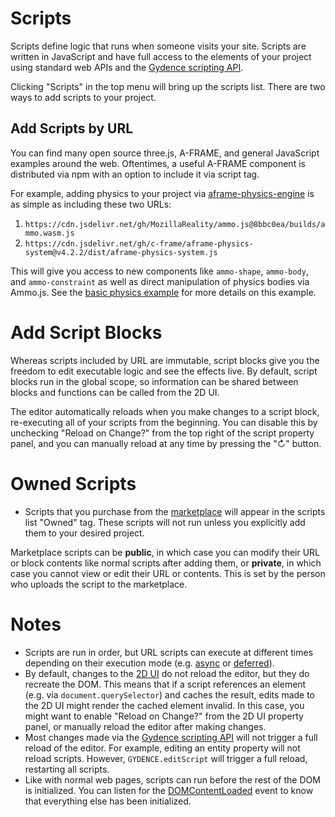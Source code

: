 # Scripts

Scripts define logic that runs when someone visits your site.  Scripts are written in JavaScript and have full access to the elements of your project using standard web APIs and the [Gydence scripting API](/api).

Clicking "Scripts" in the top menu will bring up the scripts list.  There are two ways to add scripts to your project.


## Add Scripts by URL

You can find many open source three.js, A-FRAME, and general JavaScript examples around the web.  Oftentimes, a useful A-FRAME component is distributed via npm with an option to include it via script tag.

For example, adding physics to your project via [aframe-physics-engine](https://github.com/c-frame/aframe-physics-system) is as simple as including these two URLs:

1. `https://cdn.jsdelivr.net/gh/MozillaReality/ammo.js@8bbc0ea/builds/ammo.wasm.js`
2. `https://cdn.jsdelivr.net/gh/c-frame/aframe-physics-system@v4.2.2/dist/aframe-physics-system.js`

This will give you access to new components like `ammo-shape`, `ammo-body`, and `ammo-constraint` as well as direct manipulation of physics bodies via Ammo.js.  See the [basic physics example](/examples/basic-physics) for more details on this example.


# Add Script Blocks

Whereas scripts included by URL are immutable, script blocks give you the freedom to edit executable logic and see the effects live.  By default, script blocks run in the global scope, so information can be shared between blocks and functions can be called from the 2D UI.

The editor automatically reloads when you make changes to a script block, re-executing all of your scripts from the beginning.  You can disable this by unchecking "Reload on Change?" from the top right of the script property panel, and you can manually reload at any time by pressing the "↻" button.


# Owned Scripts

- Scripts that you purchase from the [marketplace](/marketplace) will appear in the scripts list "Owned" tag.  These scripts will not run unless you explicitly add them to your desired project.

Marketplace scripts can be **public**, in which case you can modify their URL or block contents like normal scripts after adding them, or **private**, in which case you cannot view or edit their URL or contents.  This is set by the person who uploads the script to the marketplace.


# Notes

- Scripts are run in order, but URL scripts can execute at different times depending on their execution mode (e.g. [async](https://www.w3schools.com/tags/att_script_async.asp) or [deferred](https://www.w3schools.com/tags/att_script_defer.asp)).
- By default, changes to the [2D UI](/overlay) do not reload the editor, but they do recreate the DOM.  This means that if a script references an element (e.g. via `document.querySelector`) and caches the result, edits made to the 2D UI might render the cached element invalid.  In this case, you might want to enable "Reload on Change?" from the 2D UI property panel, or manually reload the editor after making changes.
- Most changes made via the [Gydence scripting API](/api) will not trigger a full reload of the editor.  For example, editing an entity property will not reload scripts.  However, `GYDENCE.editScript` will trigger a full reload, restarting all scripts.
- Like with normal web pages, scripts can run before the rest of the DOM is initialized.  You can listen for the [DOMContentLoaded](https://developer.mozilla.org/en-US/docs/Web/API/Window/DOMContentLoaded_event) event to know that everything else has been initialized.